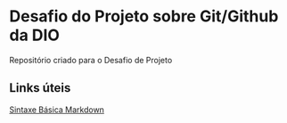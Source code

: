 # Desafio do Projeto sobre Git/Github da DIO
Repositório criado para o Desafio de Projeto

## Links úteis
[Sintaxe Básica Markdown](https://www.markdownguide.org/basic-syntax/)
